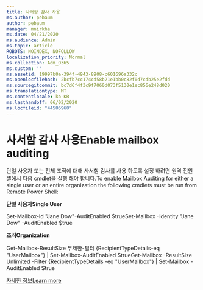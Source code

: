 ```yaml
---
title: 사서함 감사 사용
ms.author: pebaum
author: pebaum
manager: mnirkhe
ms.date: 04/21/2020
ms.audience: Admin
ms.topic: article
ROBOTS: NOINDEX, NOFOLLOW
localization_priority: Normal
ms.collection: Adm_O365
ms.custom: ''
ms.assetid: 19997b0a-394f-4943-8908-c601696a332c
ms.openlocfilehash: 2bcfb7cc174cd58b21e1bb0c82f0d7cdb25e2fdd
ms.sourcegitcommit: bc7d6f4f3c9f7060d073f5130e1ec856e248d020
ms.translationtype: MT
ms.contentlocale: ko-KR
ms.lasthandoff: 06/02/2020
ms.locfileid: "44506960"
---
```

# <a name="enable-mailbox-auditing"></a><span data-ttu-id="e534a-102">사서함 감사 사용</span><span class="sxs-lookup"><span data-stu-id="e534a-102">Enable mailbox auditing</span></span>

<span data-ttu-id="e534a-103">단일 사용자 또는 전체 조직에 대해 사서함 감사를 사용 하도록 설정 하려면 원격 전원 셸에서 다음 cmdlet을 실행 해야 합니다.</span><span class="sxs-lookup"><span data-stu-id="e534a-103">To enable Mailbox Auditing for either a single user or an entire organization the following cmdlets must be run from Remote Power Shell:</span></span>
  
 <span data-ttu-id="e534a-104">**단일 사용자**</span><span class="sxs-lookup"><span data-stu-id="e534a-104">**Single User**</span></span>
  
<span data-ttu-id="e534a-105">Set-Mailbox-Id "Jane Dow"-AuditEnabled $true</span><span class="sxs-lookup"><span data-stu-id="e534a-105">Set-Mailbox -Identity "Jane Dow" -AuditEnabled $true</span></span>
  
 <span data-ttu-id="e534a-106">**조직**</span><span class="sxs-lookup"><span data-stu-id="e534a-106">**Organization**</span></span>
  
<span data-ttu-id="e534a-107">Get-Mailbox-ResultSize 무제한-필터 {RecipientTypeDetails-eq "UserMailbox"} | Set-Mailbox-AuditEnabled $true</span><span class="sxs-lookup"><span data-stu-id="e534a-107">Get-Mailbox -ResultSize Unlimited -Filter {RecipientTypeDetails -eq "UserMailbox"} | Set-Mailbox -AuditEnabled $true</span></span>
  
[<span data-ttu-id="e534a-108">자세한 정보</span><span class="sxs-lookup"><span data-stu-id="e534a-108">Learn more</span></span>](https://docs.microsoft.com/microsoft-365/compliance/enable-mailbox-auditing)
  

